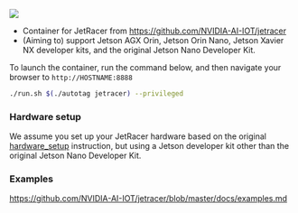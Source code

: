 
![](https://user-images.githubusercontent.com/25759564/67250039-b1c22e00-f41e-11e9-931f-98c1729550d0.jpg)

* Container for JetRacer from https://github.com/NVIDIA-AI-IOT/jetracer
* (Aiming to) support Jetson AGX Orin, Jetson Orin Nano, Jetson Xavier NX developer kits, and the original Jetson Nano Developer Kit.

To launch the container, run the command below, and then navigate your browser to `http://HOSTNAME:8888`

```bash
./run.sh $(./autotag jetracer) --privileged 
```

### Hardware setup

We assume you set up your JetRacer hardware based on the original [hardware_setup](https://github.com/NVIDIA-AI-IOT/jetracer/blob/master/docs/tamiya/hardware_setup.md) instruction, but using a Jetson developer kit other than the original Jetson Nano Developer Kit.

### Examples

https://github.com/NVIDIA-AI-IOT/jetracer/blob/master/docs/examples.md